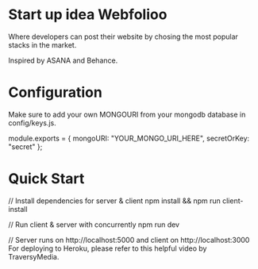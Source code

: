# Start up idea Webfolioo

Where developers can post their website by chosing the most popular stacks in the market.

Inspired by ASANA and Behance.

# Configuration
Make sure to add your own MONGOURI from your mongodb database in config/keys.js.

module.exports = {
  mongoURI: "YOUR_MONGO_URI_HERE",
  secretOrKey: "secret"
};
 # Quick Start
// Install dependencies for server & client
npm install && npm run client-install

// Run client & server with concurrently
npm run dev

// Server runs on http://localhost:5000 and client on http://localhost:3000
For deploying to Heroku, please refer to this helpful video by TraversyMedia.
